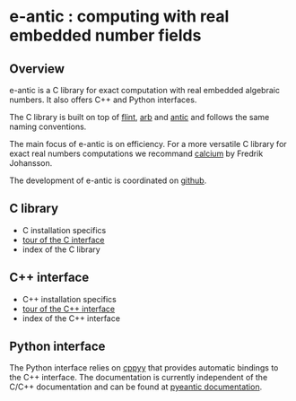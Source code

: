 # e-antic : computing with real embedded number fields

## Overview

e-antic is a C library for exact computation with real embedded algebraic
numbers. It also offers C++ and Python interfaces.

The C library is built on top of [flint](flintlib.org/),
[arb](https://fredrikj.net/arb/) and [antic](https://github.com/wbhart/antic)
and follows the same naming conventions.

The main focus of e-antic is on efficiency. For a more versatile C
library for exact real numbers computations we recommand
[calcium](https://fredrikj.net/calcium/) by Fredrik Johansson.

The development of e-antic is coordinated on [github](https://github.com/flatsurf/e-antic).

## C library

* C installation specifics
* [tour of the C interface](overview_c.md)
* index of the C library

## C++ interface

* C++ installation specifics
* [tour of the C++ interface](overview_cpp.md)
* index of the C++ interface

## Python interface

The Python interface relies on [cppyy](https://cppyy.readthedocs.io/en/latest/)
that provides automatic bindings to the C++ interface. The documentation is
currently independent of the C/C++ documentation and can be found at
[pyeantic documentation](LINK_TO_PYEANTIC_DOCUMENTATION).

